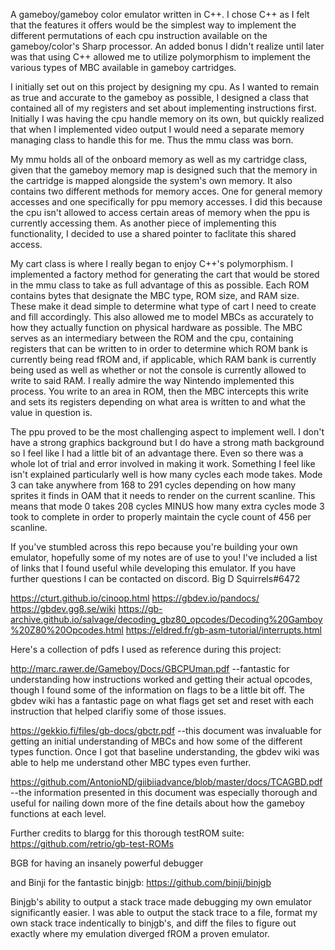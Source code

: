 A gameboy/gameboy color emulator written in C++. I chose C++
as I felt that the features it offers would be the simplest
way to implement the different permutations of each cpu
instruction available on the gameboy/color's Sharp processor.
An added bonus I didn't realize until later was that using
C++ allowed me to utilize polymorphism to implement the
various types of MBC available in gameboy cartridges.

I initially set out on this project by designing my cpu. As I
wanted to remain as true and accurate to the gameboy as
possible, I designed a class that contained all of my
registers and set about implementing instructions first.
Initially I was having the cpu handle memory on its own, but
quickly realized that when I implemented video output I would
need a separate memory managing class to handle this for me.
Thus the mmu class was born.

My mmu holds all of the onboard memory as well as my cartridge
class, given that the gameboy memory map is designed such that
the memory in the cartridge is mapped alongside the system's
own memory. It also contains two different methods for memory
acces. One for general memory accesses and one specifically
for ppu memory accesses. I did this because the cpu isn't
allowed to access certain areas of memory when the ppu is
currently accessing them. As another piece of implementing
this functionality, I decided to use a shared pointer to
faclitate this shared access.

My cart class is where I really began to enjoy C++'s
polymorphism. I implemented a factory method for generating
the cart that would be stored in the mmu class to take as full
advantage of this as possible. Each ROM contains bytes that
designate the MBC type, ROM size, and RAM size. These make it
dead simple to determine what type of cart I need to create
and fill accordingly. This also allowed me to model MBCs as
accurately to how they actually function on physical hardware
as possible. The MBC serves as an intermediary between the
ROM and the cpu, containing registers that can be written to
in order to determine which ROM bank is currently being read
fROM and, if applicable, which RAM bank is currently being
used as well as whether or not the console is currently
allowed to write to said RAM. I really admire the way Nintendo
implemented this process. You write to an area in ROM, then
the MBC intercepts this write and sets its registers depending
on what area is written to and what the value in question is.

The ppu proved to be the most challenging aspect to implement
well. I don't have a strong graphics background but I do have
a strong math background so I feel like I had a little bit of
an advantage there. Even so there was a whole lot of trial and
error involved in making it work. Something I feel like isn't
explained particularly well is how many cycles each mode
takes. Mode 3 can take anywhere from 168 to 291 cycles
depending on how many sprites it finds in OAM that it needs to
render on the current scanline. This means that mode 0 takes
208 cycles MINUS how many extra cycles mode 3 took to complete
in order to properly maintain the cycle count of 456 per
scanline.

If you've stumbled across this repo because you're building
your own emulator, hopefully some of my notes are of use to
you! I've included a list of links that I found useful while
developing this emulator. If you have further questions I can
be contacted on discord. Big D Squirrels#6472

https://cturt.github.io/cinoop.html
https://gbdev.io/pandocs/
https://gbdev.gg8.se/wiki
https://gb-archive.github.io/salvage/decoding_gbz80_opcodes/Decoding%20Gamboy%20Z80%20Opcodes.html
https://eldred.fr/gb-asm-tutorial/interrupts.html

Here's a collection of pdfs I used as reference during this
project:

http://marc.rawer.de/Gameboy/Docs/GBCPUman.pdf
--fantastic for understanding how instructions worked and
  getting their actual opcodes, though I found some of the
  information on flags to be a little bit off. The gbdev wiki
  has a fantastic page on what flags get set and reset with
  each instruction that helped clarifiy some of those issues.

https://gekkio.fi/files/gb-docs/gbctr.pdf
--this document was invaluable for getting an initial
  understanding of MBCs and how some of the different types
  function. Once I got that baseline understanding, the gbdev
  wiki was able to help me understand other MBC types even
  further.

https://github.com/AntonioND/giibiiadvance/blob/master/docs/TCAGBD.pdf
--the information presented in this document was especially
  thorough and useful for nailing down more of the fine
  details about how the gameboy functions at each level.

Further credits to blargg for this thorough testROM suite:
https://github.com/retrio/gb-test-ROMs

BGB for having an insanely powerful debugger

and Binji for the fantastic binjgb:
https://github.com/binji/binjgb

Binjgb's ability to output a stack trace made debugging my own
emulator significantly easier. I was able to output the stack
trace to a file, format my own stack trace indentically to
binjgb's, and diff the files to figure out exactly where my
emulation diverged fROM a proven emulator.
